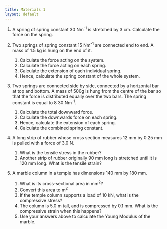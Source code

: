 ```yaml
---
title: Materials 1
layout: default
---
```

1. A spring of spring constant 30 Nm<sup>-1</sup> is stretched by 3 cm. Calculate
the force on the spring.

2. Two springs of spring constant 15 Nm<sup>-1</sup> are connected end to end. A
mass of 1.5 kg is hung on the end of it.
    1. Calculate the force acting on the system.
    1. Calculate the force acting on each spring.
    1. Calculate the extension of each individual spring.
    1. Hence, calculate the spring constant of the whole system.
    
3. Two springs are connected side by side, connected by a horizontal bar
at top and bottom. A mass of 500g is hung from the centre of the bar
so that the force is distributed equally over the two bars. The spring
constant is equal to 8 30 Nm<sup>-1</sup>.
    1. Calculate the total downward force.
    1. Calculate the downwards force on each spring.
    1. Hence, calculate the extension of each spring.
    1. Calculate the combined spring constant.
    
1. A long strip of rubber whose cross section measures 12 mm by 0.25 mm is pulled with a force of 3.0 N. 
    1. What is the tensile stress in the rubber?
    1. Another strip of rubber originally 90 mm long is stretched until it is 120 mm long.  What is the tensile strain? 

1. A marble column in a temple has dimensions 140 mm by 180 mm.
    1. What is its cross-sectional area in mm<sup>2</sup>?
    2. Convert this area to m<sup>2</sup>
    3. If the temple column supports a load of 10 kN, what is the compressive stress?
    4. The column is 5.0 m tall, and is compressed by 0.1 mm. What is the compressive strain when this happens?  
    5. Use your answers above to calculate the Young Modulus of the marble.
